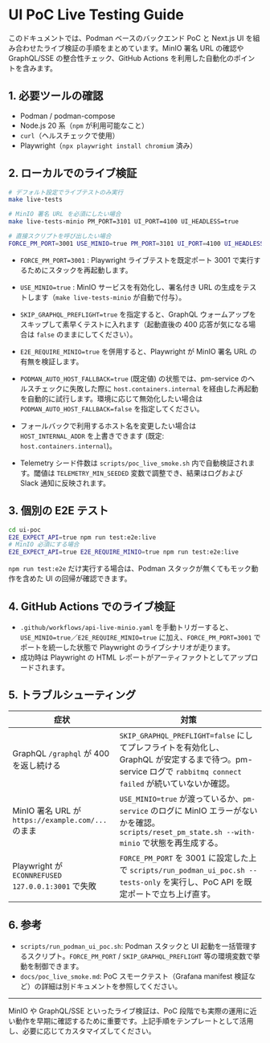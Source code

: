 # UI PoC Live Testing Guide

このドキュメントでは、Podman ベースのバックエンド PoC と Next.js UI を組み合わせたライブ検証の手順をまとめています。MinIO 署名 URL の確認や GraphQL/SSE の整合性チェック、GitHub Actions を利用した自動化のポイントを含みます。

## 1. 必要ツールの確認
- Podman / podman-compose
- Node.js 20 系（`npm` が利用可能なこと）
- `curl`（ヘルスチェックで使用）
- Playwright（`npx playwright install chromium` 済み）

## 2. ローカルでのライブ検証
```bash
# デフォルト設定でライブテストのみ実行
make live-tests

# MinIO 署名 URL を必須にしたい場合
make live-tests-minio PM_PORT=3101 UI_PORT=4100 UI_HEADLESS=true

# 直接スクリプトを呼び出したい場合
FORCE_PM_PORT=3001 USE_MINIO=true PM_PORT=3101 UI_PORT=4100 UI_HEADLESS=true scripts/run_podman_ui_poc.sh --tests-only
```

- `FORCE_PM_PORT=3001` : Playwright ライブテストを既定ポート 3001 で実行するためにスタックを再起動します。
- `USE_MINIO=true` : MinIO サービスを有効化し、署名付き URL の生成をテストします（`make live-tests-minio` が自動で付与）。
- `SKIP_GRAPHQL_PREFLIGHT=true` を指定すると、GraphQL ウォームアップをスキップして素早くテストに入れます（起動直後の 400 応答が気になる場合は `false` のままにしてください）。
- `E2E_REQUIRE_MINIO=true` を併用すると、Playwright が MinIO 署名 URL の有無を検証します。

- `PODMAN_AUTO_HOST_FALLBACK=true` (既定値) の状態では、pm-service のヘルスチェックに失敗した際に `host.containers.internal` を経由した再起動を自動的に試行します。環境に応じて無効化したい場合は `PODMAN_AUTO_HOST_FALLBACK=false` を指定してください。
- フォールバックで利用するホスト名を変更したい場合は `HOST_INTERNAL_ADDR` を上書きできます (既定: `host.containers.internal`)。
- Telemetry シード件数は `scripts/poc_live_smoke.sh` 内で自動検証されます。閾値は `TELEMETRY_MIN_SEEDED` 変数で調整でき、結果はログおよび Slack 通知に反映されます。

## 3. 個別の E2E テスト
```bash
cd ui-poc
E2E_EXPECT_API=true npm run test:e2e:live
# MinIO 必須にする場合
E2E_EXPECT_API=true E2E_REQUIRE_MINIO=true npm run test:e2e:live
```
`npm run test:e2e` だけ実行する場合は、Podman スタックが無くてもモック動作を含めた UI の回帰が確認できます。

## 4. GitHub Actions でのライブ検証
- `.github/workflows/api-live-minio.yaml` を手動トリガーすると、`USE_MINIO=true`／`E2E_REQUIRE_MINIO=true` に加え、`FORCE_PM_PORT=3001` でポートを統一した状態で Playwright のライブシナリオが走ります。
- 成功時は Playwright の HTML レポートがアーティファクトとしてアップロードされます。

## 5. トラブルシューティング
| 症状 | 対策 |
| ---- | ---- |
| GraphQL `/graphql` が 400 を返し続ける | `SKIP_GRAPHQL_PREFLIGHT=false` にしてプレフライトを有効化し、GraphQL が安定するまで待つ。pm-service ログで `rabbitmq connect failed` が続いていないか確認。 |
| MinIO 署名 URL が `https://example.com/...` のまま | `USE_MINIO=true` が渡っているか、`pm-service` のログに MinIO エラーがないかを確認。`scripts/reset_pm_state.sh --with-minio` で状態を再生成する。 |
| Playwright が `ECONNREFUSED 127.0.0.1:3001` で失敗 | `FORCE_PM_PORT` を 3001 に設定した上で `scripts/run_podman_ui_poc.sh --tests-only` を実行し、PoC API を既定ポートで立ち上げ直す。 |

## 6. 参考
- `scripts/run_podman_ui_poc.sh`: Podman スタックと UI 起動を一括管理するスクリプト。`FORCE_PM_PORT` / `SKIP_GRAPHQL_PREFLIGHT` 等の環境変数で挙動を制御できます。
- `docs/poc_live_smoke.md`: PoC スモークテスト（Grafana manifest 検証など）の詳細は別ドキュメントを参照してください。

---
MinIO や GraphQL/SSE といったライブ検証は、PoC 段階でも実際の運用に近い動作を早期に確認するために重要です。上記手順をテンプレートとして活用し、必要に応じてカスタマイズしてください。
